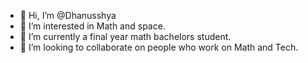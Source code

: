 - 👋 Hi, I’m @Dhanusshya
- 👀 I’m interested in Math and space.
- 🌱 I’m currently a final year math bachelors student.
- 💞️ I’m looking to collaborate on people who work on Math and Tech.


<!---
Dhanusshya/Dhanusshya is a ✨ special ✨ repository because its `README.md` (this file) appears on your GitHub profile.
You can click the Preview link to take a look at your changes.
--->
